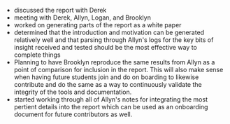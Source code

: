 * discussed the report with Derek
* meeting with Derek, Allyn, Logan, and Brooklyn
* worked on generating parts of the report as a white paper
* determined that the introduction and motivation can be generated relatively well and that parsing through Allyn's logs for the key bits of insight received and tested should be the most effective way to complete things
* Planning to have Brooklyn reproduce the same results from Allyn as a point of comparison for inclusion in the report. This will also make sense when having future students join and do on boarding to likewise contribute and do the same as a way to continuously validate the integrity of the tools and documentation.
* started working through all of Allyn's notes for integrating the most pertient details into the report which can be used as an onboarding document for future contributors as well.